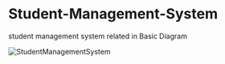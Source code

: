 # Student-Management-System

student management system related in
Basic Diagram

![StudentManagementSystem](https://user-images.githubusercontent.com/64424930/119934748-e788aa80-bfa3-11eb-8988-387762e32f51.png)
